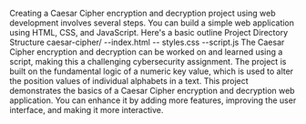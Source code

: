 Creating a Caesar Cipher encryption and decryption project using web development involves several steps. You can build a simple web application using HTML, CSS, and JavaScript. Here's a basic outline 
Project Directory Structure
caesar-cipher/
--index.html
-- styles.css
--script.js
The Caesar Cipher encryption and decryption can be worked on and learned using a script, making this a challenging cybersecurity assignment. The project is built on the fundamental logic of a numeric key value, which is used to alter the position values of individual alphabets in a text.
This project demonstrates the basics of a Caesar Cipher encryption and decryption web application. You can enhance it by adding more features, improving the user interface, and making it more interactive.
